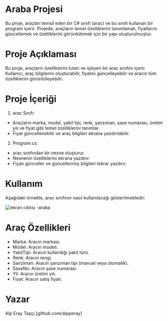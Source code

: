 # Araba Projesi

Bu proje, araçları temsil eden bir C# sınıfı (arac) ve bu sınıfı kullanan bir program içerir. Projede, araçların temel özelliklerini tanımlamak, fiyatlarını güncellemek ve özelliklerini görüntülemek için bir yapı oluşturulmuştur.

# Proje Açıklaması

Bu proje, araçların özelliklerini tutan ve işleyen bir arac sınıfını içerir. Kullanıcı, araç bilgilerini oluşturabilir, fiyatını güncelleyebilir ve aracın tüm özelliklerini görüntüleyebilir.

# Proje İçeriği

1) arac Sınıfı:
- Araçların marka, model, yakıt tipi, renk, şanzıman, şase numarası, üretim yılı ve fiyat gibi temel özelliklerini tanımlar.
- Fiyat güncellenebilir ve araç bilgileri ekrana yazdırılabilir.
2) Program.cs:
- arac sınıfından bir nesne oluşturur.
- Nesnenin özelliklerini ekrana yazdırır.
- Fiyatı günceller ve güncellenmiş bilgileri tekrar yazdırır.

# Kullanım

Aşağıdaki örnekte, arac sınıfının nasıl kullanılacağı gösterilmektedir:

![ekran cıktısı -araba](https://github.com/user-attachments/assets/e2f00c22-ad73-466e-8dc0-25ccfce822ab)

# Araç Özellikleri

- Marka: Aracın markası.
- Model: Aracın modeli.
- YakitTipi: Aracın kullandığı yakıt türü.
- Renk: Aracın rengi.
- Sanziman: Aracın şanzıman tipi (manuel veya otomatik).
- SaseNo: Aracın şase numarası.
- Yil: Aracın üretim yılı.
- Fiyat: Aracın satış fiyatı.

# Yazar

Alp Eray Taşçı [github.com/alpperay]







